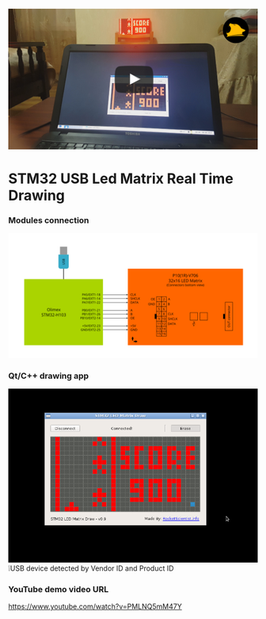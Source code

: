 [![STM32 USB P10 Led Matrix Drawing in Real Time with Qt/C++ App - Youtube](./cover.jpg)](https://www.youtube.com/watch?v=PMLNQ5mM47Y)

# STM32 USB Led Matrix Real Time Drawing

### Modules connection
![Modules connection diagram](./Connection.png)

### Qt/C++ drawing app 
![Qt ppp screenshot](./Screenshot.png)
:grey_exclamation:USB device detected by Vendor ID and Product ID

### YouTube demo video URL
https://www.youtube.com/watch?v=PMLNQ5mM47Y

